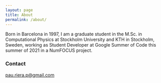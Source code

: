 ```yaml
---
layout: page
title: About
permalink: /about/
---
```

Born in Barcelona in 1997, I am a graduate student in the M.Sc. in Computational Physics at Stockholm University and KTH in Stockholm, Sweden, working as Student Developer at Google Summer of Code this summer of 2021 in a NumFOCUS project. 

### Contact

[pau.riera.p@gmail.com](mailto:pau.riera.p@gmail.com)
